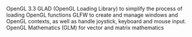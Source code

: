 OpenGL 3.3
GLAD (OpenGL Loading Library) to simplify the process of loading OpenGL functions
GLFW to create and manage windows and OpenGL contexts, as well as handle joystick, keyboard and mouse input.
OpenGL Mathematics (GLM) for vector and matrix mathematics
